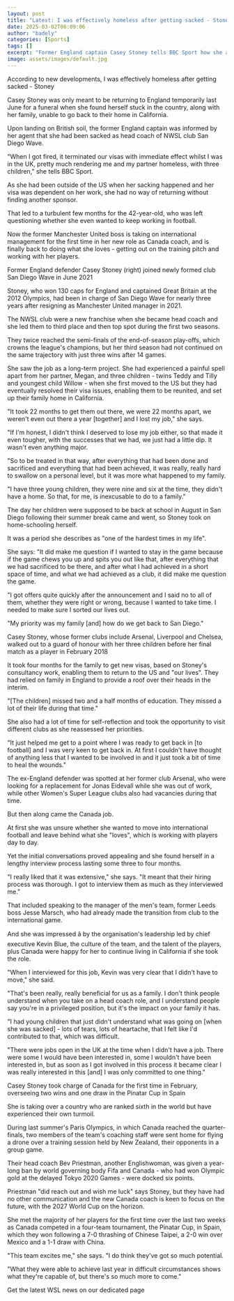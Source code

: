 ```yaml
---
layout: post
title: "Latest: I was effectively homeless after getting sacked - Stoney"
date: 2025-03-02T06:09:06
author: "badely"
categories: [Sports]
tags: []
excerpt: "Former England captain Casey Stoney tells BBC Sport how she and her family have rebuilt their lives after her sacking by San Diego Wave left them effe"
image: assets/images/default.jpg
---
```


According to new developments, I was effectively homeless after getting sacked - Stoney

Casey Stoney was only meant to be returning to England temporarily last June for a funeral when she found herself stuck in the country, along with her family, unable to go back to their home in California.

Upon landing on British soil, the former England captain was informed by her agent that she had been sacked as head coach of NWSL club San Diego Wave.

"When I got fired, it terminated our visas with immediate effect whilst I was in the UK, pretty much rendering me and my partner homeless, with three children," she tells BBC Sport.

As she had been outside of the US when her sacking happened and her visa was dependent on her work, she had no way of returning without finding another sponsor.

That led to a turbulent few months for the 42-year-old, who was left questioning whether she even wanted to keep working in football.

Now the former Manchester United boss is taking on international management for the first time in her new role as Canada coach, and is finally back to doing what she loves - getting out on the training pitch and working with her players.

Former England defender Casey Stoney (right) joined newly formed club San Diego Wave in June 2021

Stoney, who won 130 caps for England and captained Great Britain at the 2012 Olympics, had been in charge of San Diego Wave for nearly three years after resigning as Manchester United manager in 2021.

The NWSL club were a new franchise when she became head coach and she led them to third place and then top spot during the first two seasons.

They twice reached the semi-finals of the end-of-season play-offs, which crowns the league's champions, but her third season had not continued on the same trajectory with just three wins after 14 games.

She saw the job as a long-term project. She had experienced a painful spell apart from her partner, Megan, and three children - twins Teddy and Tilly and youngest child Willow - when she first moved to the US but they had eventually resolved their visa issues, enabling them to be reunited, and set up their family home in California.

"It took 22 months to get them out there, we were 22 months apart, we weren't even out there a year [together] and I lost my job," she says.

"If I'm honest, I didn't think I deserved to lose my job either, so that made it even tougher, with the successes that we had, we just had a little dip. It wasn't even anything major.

"So to be treated in that way, after everything that had been done and sacrificed and everything that had been achieved, it was really, really hard to swallow on a personal level, but it was more what happened to my family.

"I have three young children, they were nine and six at the time, they didn't have a home. So that, for me, is inexcusable to do to a family."

The day her children were supposed to be back at school in August in San Diego following their summer break came and went, so Stoney took on home-schooling herself.

It was a period she describes as "one of the hardest times in my life".

She says: "It did make me question if I wanted to stay in the game because if the game chews you up and spits you out like that, after everything that we had sacrificed to be there, and after what I had achieved in a short space of time, and what we had achieved as a club, it did make me question the game.

"I got offers quite quickly after the announcement and I said no to all of them, whether they were right or wrong, because I wanted to take time. I needed to make sure I sorted our lives out.

"My priority was my family [and] how do we get back to San Diego."

Casey Stoney, whose former clubs include Arsenal, Liverpool and Chelsea, walked out to a guard of honour with her three children before her final match as a player in February 2018

It took four months for the family to get new visas, based on Stoney's consultancy work, enabling them to return to the US and "our lives". They had relied on family in England to provide a roof over their heads in the interim.

"[The children] missed two and a half months of education. They missed a lot of their life during that time."

She also had a lot of time for self-reflection and took the opportunity to visit different clubs as she reassessed her priorities.

"It just helped me get to a point where I was ready to get back in [to football] and I was very keen to get back in. At first I couldn't have thought of anything less that I wanted to be involved in and it just took a bit of time to heal the wounds."

The ex-England defender was spotted at her former club Arsenal, who were looking for a replacement for Jonas Eidevall while she was out of work, while other Women's Super League clubs also had vacancies during that time.

But then along came the Canada job.

At first she was unsure whether she wanted to move into international football and leave behind what she "loves", which is working with players day to day.

Yet the initial conversations proved appealing and she found herself in a lengthy interview process lasting some three to four months.

"I really liked that it was extensive," she says. "It meant that their hiring process was thorough. I got to interview them as much as they interviewed me."

That included speaking to the manager of the men's team, former Leeds boss Jesse Marsch, who had already made the transition from club to the international game.

And she was impressed â by the organisation's leadership led by chief executive Kevin Blue, the culture of the team, and the talent of the players, plus Canada were happy for her to continue living in California if she took the role.

"When I interviewed for this job, Kevin was very clear that I didn't have to move," she said.

"That's been really, really beneficial for us as a family. I don't think people understand when you take on a head coach role, and I understand people say you're in a privileged position, but it's the impact on your family it has.

"I had young children that just didn't understand what was going on [when she was sacked] - lots of tears, lots of heartache, that I felt like I'd contributed to that, which was difficult.

"There were jobs open in the UK at the time when I didn't have a job. There were some I would have been interested in, some I wouldn't have been interested in, but as soon as I got involved in this process it became clear I was really interested in this [and] I was only committed to one thing."

Casey Stoney took charge of Canada for the first time in February, overseeing two wins and one draw in the Pinatar Cup in Spain

She is taking over a country who are ranked sixth in the world but have experienced their own turmoil.

During last summer's Paris Olympics, in which Canada reached the quarter-finals, two members of the team's coaching staff were sent home for flying a drone over a training session held by New Zealand, their opponents in a group game.

Their head coach Bev Priestman, another Englishwoman, was given a year-long ban by world governing body Fifa and Canada - who had won Olympic gold at the delayed Tokyo 2020 Games - were docked six points.

Priestman "did reach out and wish me luck" says Stoney, but they have had no other communication and the new Canada coach is keen to focus on the future, with the 2027 World Cup on the horizon.

She met the majority of her players for the first time over the last two weeks as Canada competed in a four-team tournament, the Pinatar Cup, in Spain, which they won following a 7-0 thrashing of Chinese Taipei, a 2-0 win over Mexico and a 1-1 draw with China.

"This team excites me," she says. "I do think they've got so much potential.

"What they were able to achieve last year in difficult circumstances shows what they're capable of, but there's so much more to come."

Get the latest WSL news on our dedicated page

